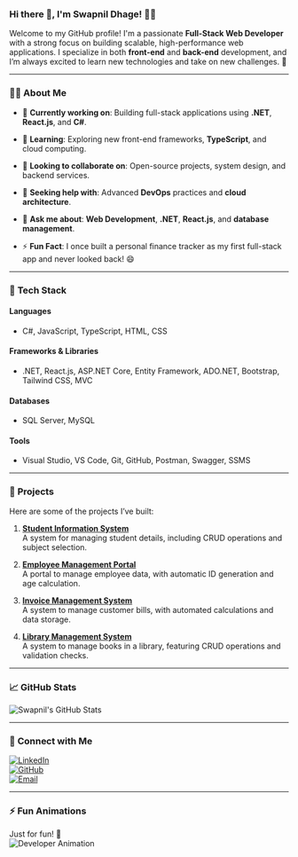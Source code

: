 ### Hi there 👋, I'm **Swapnil Dhage**! 👨‍💻

Welcome to my GitHub profile! I'm a passionate **Full-Stack Web Developer** with a strong focus on building scalable, high-performance web applications. I specialize in both **front-end** and **back-end** development, and I’m always excited to learn new technologies and take on new challenges. 🚀

---

### 🧑‍🎓 **About Me**  
- 🔭 **Currently working on**: Building full-stack applications using **.NET**, **React.js**, and **C#**.  
- 🌱 **Learning**: Exploring new front-end frameworks, **TypeScript**, and cloud computing.  
- 👯 **Looking to collaborate on**: Open-source projects, system design, and backend services.  
- 🤔 **Seeking help with**: Advanced **DevOps** practices and **cloud architecture**.  
- 💬 **Ask me about**: **Web Development**, **.NET**, **React.js**, and **database management**.  

- ⚡ **Fun Fact**: I once built a personal finance tracker as my first full-stack app and never looked back! 😄  

---

### 🔧 **Tech Stack**  
#### **Languages**  
- C#, JavaScript, TypeScript, HTML, CSS

#### **Frameworks & Libraries**  
- .NET, React.js, ASP.NET Core, Entity Framework, ADO.NET, Bootstrap, Tailwind CSS, MVC

#### **Databases**  
- SQL Server, MySQL

#### **Tools**  
- Visual Studio, VS Code, Git, GitHub, Postman, Swagger, SSMS

---

### 🚀 **Projects**  
Here are some of the projects I’ve built:

1. **[Student Information System](#)**  
   A system for managing student details, including CRUD operations and subject selection.  

2. **[Employee Management Portal](#)**  
   A portal to manage employee data, with automatic ID generation and age calculation.

3. **[Invoice Management System](#)**  
   A system to manage customer bills, with automated calculations and data storage.

4. **[Library Management System](#)**  
   A system to manage books in a library, featuring CRUD operations and validation checks.

---

### 📈 **GitHub Stats**  
![Swapnil's GitHub Stats](https://github-readme-stats.vercel.app/api?username=SwapnilDhage1&show_icons=true&hide=prs&count_private=true&theme=radical)

---

### 🔗 **Connect with Me**  
[![LinkedIn](https://img.shields.io/badge/LinkedIn-0077B5?style=for-the-badge&logo=linkedin&logoColor=white)](https://linkedin.com/in/swapnil-dhage-008a1424b)  
[![GitHub](https://img.shields.io/badge/GitHub-333?style=for-the-badge&logo=github&logoColor=white)](https://github.com/SwapnilDhage1)  
[![Email](https://img.shields.io/badge/Email-0078D4?style=for-the-badge&logo=gmail&logoColor=white)](mailto:swapnildhage458@gmail.com)

---

### ⚡ **Fun Animations**  
Just for fun! 🌟  
![Developer Animation](https://media.giphy.com/media/2Wbvs8VxYqmu1pV0gO/giphy.gif)  

